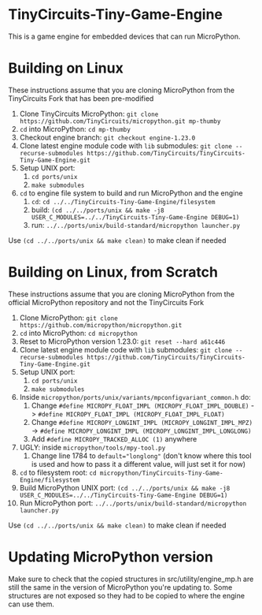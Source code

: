 # TinyCircuits-Tiny-Game-Engine
This is a game engine for embedded devices that can run MicroPython.

# Building on Linux
These instructions assume that you are cloning MicroPython from the TinyCircuits Fork that has been pre-modified
1. Clone TinyCircuits MicroPython: `git clone https://github.com/TinyCircuits/micropython.git mp-thumby`
2. `cd` into MicroPython: `cd mp-thumby`
3. Checkout engine branch: `git checkout engine-1.23.0`
3. Clone latest engine module code with `lib` submodules: `git clone --recurse-submodules https://github.com/TinyCircuits/TinyCircuits-Tiny-Game-Engine.git`
4. Setup UNIX port:
   1. `cd ports/unix`
   2. `make submodules`
5. `cd` to engine file system to build and run MicroPython and the engine
   1. `cd`: `cd ../../TinyCircuits-Tiny-Game-Engine/filesystem`
   2. build: `(cd ../../ports/unix && make -j8 USER_C_MODULES=../../TinyCircuits-Tiny-Game-Engine DEBUG=1)`
   3. run: `../../ports/unix/build-standard/micropython launcher.py`

Use `(cd ../../ports/unix && make clean)` to make clean if needed

# Building on Linux, from Scratch
These instructions assume that you are cloning MicroPython from the official MicroPython repository and not the TinyCircuits Fork

1. Clone MicroPython: `git clone https://github.com/micropython/micropython.git`
2. `cd` into MicroPython: `cd micropython`
3. Reset to MicroPython version 1.23.0: `git reset --hard a61c446`
4. Clone latest engine module code with `lib` submodules: `git clone --recurse-submodules https://github.com/TinyCircuits/TinyCircuits-Tiny-Game-Engine.git`
5. Setup UNIX port:
   1. `cd ports/unix`
   2. `make submodules`
6. Inside `micropython/ports/unix/variants/mpconfigvariant_common.h` do:
   1. Change `#define MICROPY_FLOAT_IMPL (MICROPY_FLOAT_IMPL_DOUBLE)` -> `#define MICROPY_FLOAT_IMPL (MICROPY_FLOAT_IMPL_FLOAT)`
   2. Change `#define MICROPY_LONGINT_IMPL (MICROPY_LONGINT_IMPL_MPZ)` -> `#define MICROPY_LONGINT_IMPL (MICROPY_LONGINT_IMPL_LONGLONG)`
   3. Add `#define MICROPY_TRACKED_ALLOC (1)` anywhere
7. UGLY: inside `micropython/tools/mpy-tool.py`
   1. Change line 1784 to `default="longlong"` (don't know where this tool is used and how to pass it a different value, will just set it for now)
8. `cd` to filesystem root: `cd micropython/TinyCircuits-Tiny-Game-Engine/filesystem`
9. Build MicroPython UNIX port: `(cd ../../ports/unix && make -j8 USER_C_MODULES=../../TinyCircuits-Tiny-Game-Engine DEBUG=1)`
10. Run MicroPython port: `../../ports/unix/build-standard/micropython launcher.py`

Use `(cd ../../ports/unix && make clean)` to make clean if needed

# Updating MicroPython version
Make sure to check that the copied structures in src/utility/engine_mp.h are still the same in the version of MicroPython you're updating to. Some structures are not exposed so they had to be copied to where the engine can use them.